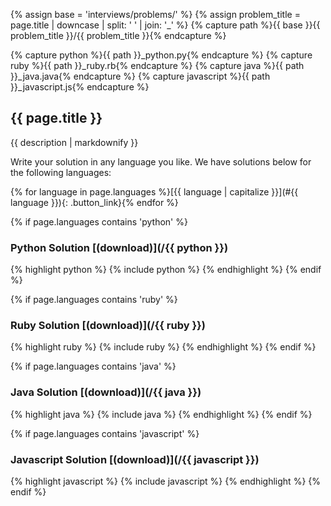 {% assign base = 'interviews/problems/' %}
{% assign problem_title = page.title | downcase | split: ' ' | join: '_' %}
{% capture path %}{{ base }}{{ problem_title }}/{{ problem_title }}{% endcapture %}


{% capture python %}{{ path }}_python.py{% endcapture %}
{% capture ruby %}{{ path }}_ruby.rb{% endcapture %}
{% capture java %}{{ path }}_java.java{% endcapture %}
{% capture javascript %}{{ path }}_javascript.js{% endcapture %}


## {{ page.title }}

{{ description | markdownify }}

Write your solution in any language you like. We have solutions below for the
following languages:

{% for language in page.languages %}<span>[{{ language | capitalize }}](#{{ language }}){: .button_link}</span>{% endfor %}

{% if page.languages contains 'python' %}
### Python Solution [(download)](/{{ python }})

{% highlight python %}
{% include python %}
{% endhighlight %}
{% endif %}


{% if page.languages contains 'ruby' %}
### Ruby Solution [(download)](/{{ ruby }})

{% highlight ruby %}
{% include ruby %}
{% endhighlight %}
{% endif %}


{% if page.languages contains 'java' %}
### Java Solution [(download)](/{{ java }})

{% highlight java %}
{% include java %}
{% endhighlight %}
{% endif %}


{% if page.languages contains 'javascript' %}
### Javascript Solution [(download)](/{{ javascript }})

{% highlight javascript %}
{% include javascript %}
{% endhighlight %}
{% endif %}

